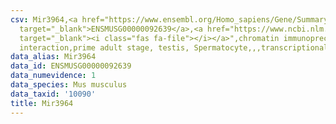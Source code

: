 ```yaml
---
csv: Mir3964,<a href="https://www.ensembl.org/Homo_sapiens/Gene/Summary?db=core;g=ENSMUSG00000092639"
  target="_blank">ENSMUSG00000092639</a>,<a href="https://www.ncbi.nlm.nih.gov/pubmed/25450459"
  target="_blank"><i class="fas fa-file"></i></a>",chromatin immunoprecipitation assay,direct
  interaction,prime adult stage, testis, Spermatocyte,,,transcriptional regulation,
data_alias: Mir3964
data_id: ENSMUSG00000092639
data_numevidence: 1
data_species: Mus musculus
data_taxid: '10090'
title: Mir3964
---
```

